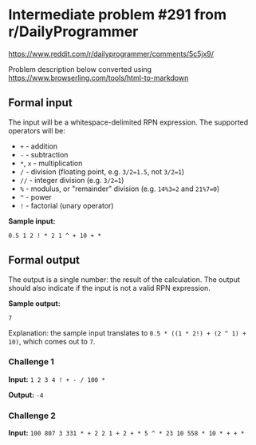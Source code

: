 # Intermediate problem #291 from r/DailyProgrammer

<https://www.reddit.com/r/dailyprogrammer/comments/5c5jx9/>

Problem description below converted using <https://www.browserling.com/tools/html-to-markdown>

## Formal input

The input will be a whitespace-delimited RPN expression. The supported operators will be:

*   `+` - addition
*   `-` - subtraction
*   `*`, `x` - multiplication
*   `/` - division (floating point, e.g. `3/2=1.5`, not `3/2=1`)
*   `//` - integer division (e.g. `3/2=1`)
*   `%` - modulus, or "remainder" division (e.g. `14%3=2` and `21%7=0`)
*   `^` - power
*   `!` - factorial (unary operator)

**Sample input:**

    0.5 1 2 ! * 2 1 ^ + 10 + *

## Formal output

The output is a single number: the result of the calculation. The output should also indicate if the input is not a valid RPN expression.

**Sample output:**

    7

Explanation: the sample input translates to `0.5 * ((1 * 2!) + (2 ^ 1) + 10)`, which comes out to `7`.

### Challenge 1

**Input:** `1 2 3 4 ! + - / 100 *`

**Output:** `-4`

### Challenge 2

**Input:** `100 807 3 331 * + 2 2 1 + 2 + * 5 ^ * 23 10 558 * 10 * + + *`
